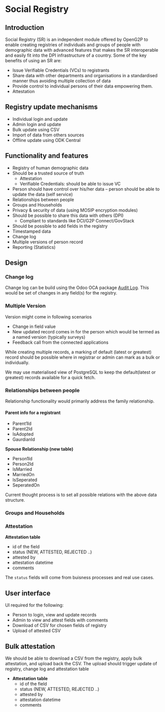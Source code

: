 # Social Registry

## Introduction

Social Registry (SR) is an independent module offered by OpenG2P to enable creating registries of individuals and groups of people with demographic data with advanced features that makes the SR interoperable and easily fit into the DPI infrastructure of a country. Some of the key benefits of using an SR are:

* Issue Verifiable Credentials (VCs) to registrants&#x20;
* Share data with other departments and organisations in a standardised manner thus avoiding multiple collection of data
* Provide control to individual persons of their data empowering them.
* Attestation

## Registry update mechanisms

* Individual  login and update
* Admin login and update
* Bulk update using CSV
* Import of data from others sources
* Offline update using ODK Central

## Functionality and features

* Registry of human demographic data
* Should be a trusted source of truth
  * Attestation
  * Verifiable Credentials:  should be able to issue VC&#x20;
* Person should have control over his/her data – person should be able to update the data (self service)
* Relationships between people
* Groups and Households
* Privacy & security of data (using MOSIP encryption modules)
* Should be possible to share this data with others (DPI)
  * Compliant to standards like DCI/G2P Connect/GovStack
* Should be possible to add fields in the registry
* Timestamped data&#x20;
* Change log
* Multiple versions of person record
* Reporting (Statistics)

## Design

### Change log

Change log can be build using the Odoo OCA package [Audit Log](https://github.com/OCA/server-tools/tree/16.0/auditlog). This would be set of changes in any field(s) for the registry. &#x20;

### Multiple Version

Version might come in following scenarios

* Change in field value
* New updated record comes in for the person which would be termed as a named version (typically surveys)
* Feedback call from the connected applications

While creating multiple records, a marking of default (latest or greatest) record should be possible where in registrar or admin can mark as a bulk or individually.&#x20;

We may use materialised view of PostgreSQL to keep the default(latest or greatest) records available for a quick fetch.&#x20;

### Relationships between people

Relationship functionality would primarily address the family relationship.&#x20;

#### Parent info for a registrant

* Parent1Id
* Parent2Id
* IsAdopted
* GaurdianId

**Spouse Relationship (new table)**

* Person1Id
* Person2Id
* IsMarried
* MarriedOn
* IsSeperated
* SeperatedOn

Current thought process is to set all possible relations with the above data structure.&#x20;

### Groups and Households

### Attestation

**Attestation table**

* id of the field
* status (NEW, ATTESTED, REJECTED ..)
* attested by
* attestation datetime
* comments

The `status` fields will come from buisness processes and real use cases.

## User interface

UI required for the following:

* Person to login, view and update records
* Admin to view and attest fields with comments
* Download of CSV for chosen fields of registry
* Upload of attested CSV

## Bulk attestation

We should be able to download a CSV from the registry, apply bulk attestation, and upload back the CSV.  The upload should trigger update of registry, change log and attestation table



* **Attestation table**
  * id of the field
  * status (NEW, ATTESTED, REJECTED ..)
  * attested by
  * attestation datetime
  * comments

